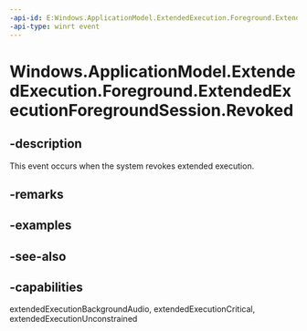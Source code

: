 ```yaml
---
-api-id: E:Windows.ApplicationModel.ExtendedExecution.Foreground.ExtendedExecutionForegroundSession.Revoked
-api-type: winrt event
---
```


<!-- Event syntax
public event Windows.Foundation.TypedEventHandler Revoked<object,  Windows.ApplicationModel.ExtendedExecution.Foreground.ExtendedExecutionForegroundRevokedEventArgs>
-->

# Windows.ApplicationModel.ExtendedExecution.Foreground.ExtendedExecutionForegroundSession.Revoked

## -description
This event occurs when the system revokes extended execution.

## -remarks

## -examples

## -see-also


## -capabilities
extendedExecutionBackgroundAudio, extendedExecutionCritical, extendedExecutionUnconstrained
